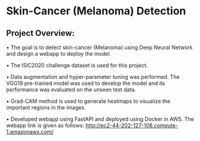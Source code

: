 # Skin-Cancer (Melanoma) Detection
## Project Overview:

•	The goal is to detect skin-cancer (Melanoma) using Deep Neural Network and design a webapp to deploy the model.

•	The ISIC2020 challenge dataset is used for this project.

•	Data augmentation and hyper-parameter tuning was performed. The VGG19 pre-trained model was used to develop the model and its performance was evaluated on the unseen test data.

•	Grad-CAM method is used to generate heatmaps to visualize the important regions in the images.

•	Developed webapp using FastAPI and deployed using Docker in AWS. The webapp link is given as follows: http://ec2-44-202-127-108.compute-1.amazonaws.com/
